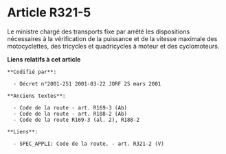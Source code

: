 # Article R321-5

Le ministre chargé des transports fixe par arrêté les dispositions nécessaires à la vérification de la puissance et de la
vitesse maximale des motocyclettes, des tricycles et quadricycles à moteur et des cyclomoteurs.

**Liens relatifs à cet article**

	**Codifié par**:

	  - Décret n°2001-251 2001-03-22 JORF 25 mars 2001

	**Anciens textes**:

	  - Code de la route - art. R169-3 (Ab)
	  - Code de la route - art. R188-2 (Ab)
	  - Code de la route R169-3 (al. 2), R188-2

	**Liens**:

	  - SPEC_APPLI: Code de la route. - art. R321-2 (V)
